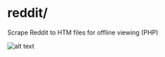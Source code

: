 # reddit/
Scrape Reddit to HTM files for offline viewing (PHP)

![alt text](https://github.com/pintale/scratch/blob/main/reddit/example.png?raw=true)
